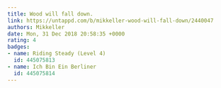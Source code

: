 ```yaml
---
title: Wood will fall down.
link: https://untappd.com/b/mikkeller-wood-will-fall-down/2440047
authors: Mikkeller
date: Mon, 31 Dec 2018 20:58:35 +0000
rating: 4
badges:
- name: Riding Steady (Level 4)
  id: 445075813
- name: Ich Bin Ein Berliner
  id: 445075814
---
```

